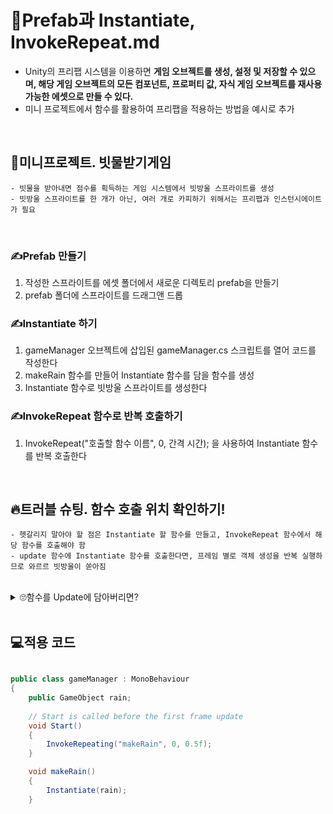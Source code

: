 # 🚩Prefab과 Instantiate, InvokeRepeat.md
- Unity의 프리팹 시스템을 이용하면 **게임 오브젝트를 생성, 설정 및 저장할 수 있으며, 해당 게임 오브젝트의 모든 컴포넌트, 프로퍼티 값, 자식 게임 오브젝트를 재사용 가능한 에셋으로 만들 수 있다.** 
- 미니 프로젝트에서 함수를 활용하여 프리팹을 적용하는 방법을 예시로 추가

<br>

## 💾미니프로젝트. 빗물받기게임
    - 빗물을 받아내면 점수를 획득하는 게임 시스템에서 빗방울 스프라이트를 생성
    - 빗방울 스프라이트를 한 개가 아닌, 여러 개로 카피하기 위해서는 프리팹과 인스턴시에이트가 필요
    
<br>
    
### ✍Prefab 만들기
1. 작성한 스프라이트를 에셋 폴더에서 새로운 디렉토리 prefab을 만들기
2. prefab 폴더에 스프라이트를 드래그앤 드롭

### ✍Instantiate 하기
1. gameManager 오브젝트에 삽입된 gameManager.cs 스크립트를 열어 코드를 작성한다
2. makeRain 함수를 만들어 Instantiate 함수를 담을 함수를 생성
3. Instantiate 함수로 빗방울 스프라이트를 생성한다
 

### ✍InvokeRepeat 함수로 반복 호출하기
1. InvokeRepeat("호출할 함수 이름", 0, 간격 시간); 을 사용하여 Instantiate 함수를 반복 호출한다

<br>

## 🔥트러블 슈팅. 함수 호출 위치 확인하기!
    - 헷갈리지 말아야 할 점은 Instantiate 할 함수를 만들고, InvokeRepeat 함수에서 해당 함수를 호출해야 함
    - update 함수에 Instantiate 함수를 호출한다면, 프레임 별로 객체 생성을 반복 실행하므로 와르르 빗방울이 쏟아짐
    
<br>

<details>
<summary>🙄함수를 Update에 담아버리면?</summary>
<div markdown="1">

![ezgif com-gif-maker](https://user-images.githubusercontent.com/97969957/190846838-cec72dfa-0b45-4389-bf9a-55deb3b629aa.gif)

</div>
</details>

<br>

## 💻적용 코드
```C#

public class gameManager : MonoBehaviour
{
    public GameObject rain;
    
    // Start is called before the first frame update
    void Start()
    {
        InvokeRepeating("makeRain", 0, 0.5f);
    }

    void makeRain()
    {
        Instantiate(rain);
    }
```
